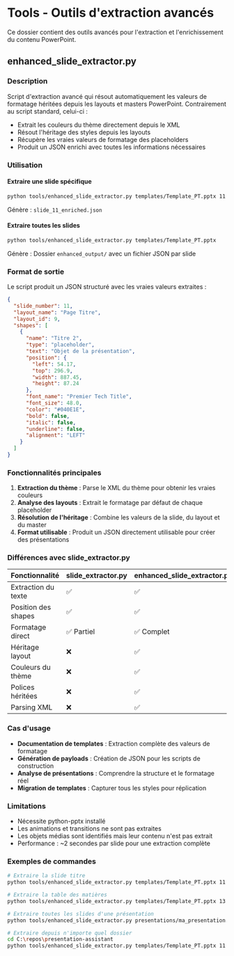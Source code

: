 # Tools - Outils d'extraction avancés

Ce dossier contient des outils avancés pour l'extraction et l'enrichissement du contenu PowerPoint.

## enhanced_slide_extractor.py

### Description
Script d'extraction avancé qui résout automatiquement les valeurs de formatage héritées depuis les layouts et masters PowerPoint. Contrairement au script standard, celui-ci :

- Extrait les couleurs du thème directement depuis le XML
- Résout l'héritage des styles depuis les layouts
- Récupère les vraies valeurs de formatage des placeholders
- Produit un JSON enrichi avec toutes les informations nécessaires

### Utilisation

#### Extraire une slide spécifique
```bash
python tools/enhanced_slide_extractor.py templates/Template_PT.pptx 11
```
Génère : `slide_11_enriched.json`

#### Extraire toutes les slides
```bash
python tools/enhanced_slide_extractor.py templates/Template_PT.pptx
```
Génère : Dossier `enhanced_output/` avec un fichier JSON par slide

### Format de sortie

Le script produit un JSON structuré avec les vraies valeurs extraites :

```json
{
  "slide_number": 11,
  "layout_name": "Page Titre",
  "layout_id": 9,
  "shapes": [
    {
      "name": "Titre 2",
      "type": "placeholder",
      "text": "Objet de la présentation",
      "position": {
        "left": 54.17,
        "top": 296.9,
        "width": 887.45,
        "height": 87.24
      },
      "font_name": "Premier Tech Title",
      "font_size": 48.0,
      "color": "#040E1E",
      "bold": false,
      "italic": false,
      "underline": false,
      "alignment": "LEFT"
    }
  ]
}
```

### Fonctionnalités principales

1. **Extraction du thème** : Parse le XML du thème pour obtenir les vraies couleurs
2. **Analyse des layouts** : Extrait le formatage par défaut de chaque placeholder
3. **Résolution de l'héritage** : Combine les valeurs de la slide, du layout et du master
4. **Format utilisable** : Produit un JSON directement utilisable pour créer des présentations

### Différences avec slide_extractor.py

| Fonctionnalité | slide_extractor.py | enhanced_slide_extractor.py |
|---|---|---|
| Extraction du texte | ✅ | ✅ |
| Position des shapes | ✅ | ✅ |
| Formatage direct | ✅ Partiel | ✅ Complet |
| Héritage layout | ❌ | ✅ |
| Couleurs du thème | ❌ | ✅ |
| Polices héritées | ❌ | ✅ |
| Parsing XML | ❌ | ✅ |

### Cas d'usage

- **Documentation de templates** : Extraction complète des valeurs de formatage
- **Génération de payloads** : Création de JSON pour les scripts de construction
- **Analyse de présentations** : Comprendre la structure et le formatage réel
- **Migration de templates** : Capturer tous les styles pour réplication

### Limitations

- Nécessite python-pptx installé
- Les animations et transitions ne sont pas extraites
- Les objets médias sont identifiés mais leur contenu n'est pas extrait
- Performance : ~2 secondes par slide pour une extraction complète

### Exemples de commandes

```bash
# Extraire la slide titre
python tools/enhanced_slide_extractor.py templates/Template_PT.pptx 11

# Extraire la table des matières
python tools/enhanced_slide_extractor.py templates/Template_PT.pptx 13

# Extraire toutes les slides d'une présentation
python tools/enhanced_slide_extractor.py presentations/ma_presentation.pptx

# Extraire depuis n'importe quel dossier
cd C:\repos\presentation-assistant
python tools/enhanced_slide_extractor.py templates/Template_PT.pptx 11
```